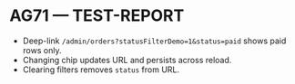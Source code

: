 # AG71 — TEST-REPORT
- Deep-link `/admin/orders?statusFilterDemo=1&status=paid` shows paid rows only.
- Changing chip updates URL and persists across reload.
- Clearing filters removes `status` from URL.
